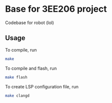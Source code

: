 Base for 3EE206 project
=======================

Codebase for robot (lol)

## Usage

To compile, run
```bash
make
```

To compile and flash, run
```bash
make flash
```

To create LSP configuration file, run
```bash
make clangd
```

